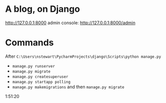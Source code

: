 # A blog, on Django
http://127.0.0.1:8000
admin console: http://127.0.0.1:8000/admin

# Commands
After `C:\Users\nstewart\PycharmProjects\django\Scripts\python manage.py`
- `manage.py runserver`
- `manage.py migrate`
- `manage.py createsuperuser`
- `manage.py startapp polling`
- `manage.py makemigrations` and then `manage.py migrate`

1:51:20